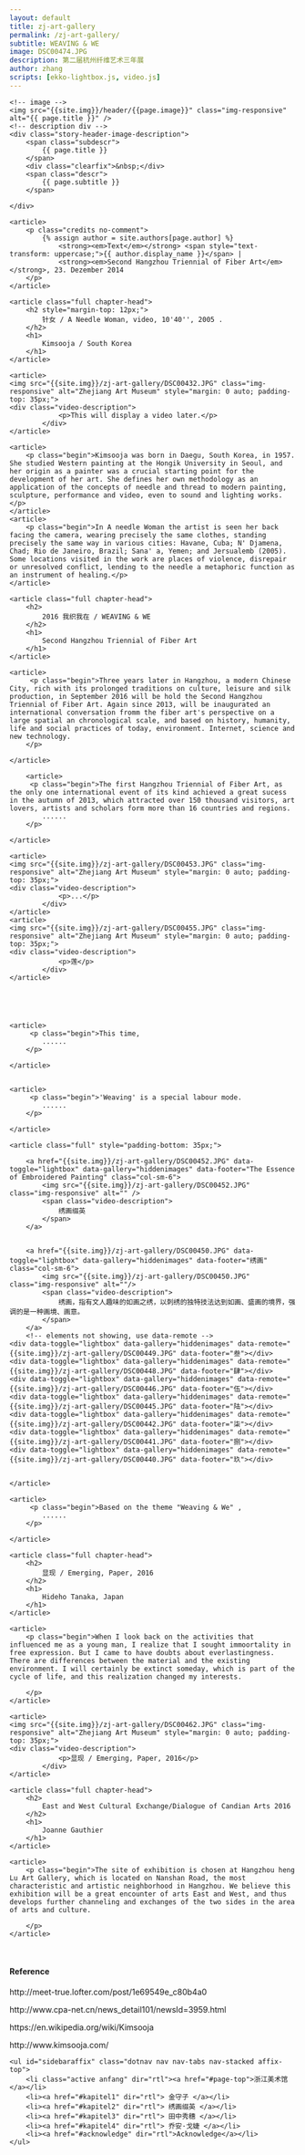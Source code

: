 ```yaml
---
layout: default
title: zj-art-gallery
permalink: /zj-art-gallery/
subtitle: WEAVING & WE
image: DSC00474.JPG
description: 第二届杭州纤维艺术三年展
author: zhang
scripts: [ekko-lightbox.js, video.js]
---
```

<section class="story-header-image">
		
	<!-- image -->  
	<img src="{{site.img}}/header/{{page.image}}" class="img-responsive" alt="{{ page.title }}" />  
	<!-- description div -->  
	<div class="story-header-image-description">  
		<span class="subdescr">
			{{ page.title }}
		</span> 
		<div class="clearfix">&nbsp;</div>
		<span class="descr">
			{{ page.subtitle }}
		</span>  
		
	</div>
</section>	

<section>

	<article>
		<p class="credits no-comment">
			{% assign author = site.authors[page.author] %}
				<strong><em>Text</em></strong> <span style="text-transform: uppercase;">{{ author.display_name }}</span> | 
				<strong><em>Second Hangzhou Triennial of Fiber Art</em></strong>, 23. Dezember 2014
		</p>	
	</article>

</section>			

<section id="kapitel1">
		
	<article class="full chapter-head">
		<h2 style="margin-top: 12px;">
			针女 / A Needle Woman, video, 10'40'', 2005 .
		</h2>		
		<h1>
			Kimsooja / South Korea
		</h1>
	</article>	

	<article>
	<img src="{{site.img}}/zj-art-gallery/DSC00432.JPG" class="img-responsive" alt="Zhejiang Art Museum" style="margin: 0 auto; padding-top: 35px;">
	<div class="video-description">
				<p>This will display a video later.</p>
			</div>
	</article>
<!-- 	<article class="floater">
		<embed src='http://player.youku.com/player.php/sid/XMTcxMjQwNjUyOA==/v.swf' allowFullScreen='true' quality='high' width='480' height='400' align='middle' allowScriptAccess='always' type='application/x-shockwave-flash'>
	</article> -->

	<article>
		<p class="begin">Kimsooja was born in Daegu, South Korea, in 1957. She studied Western painting at the Hongik University in Seoul, and her origin as a painter was a crucial starting point for the development of her art. She defines her own methodology as an application of the concepts of needle and thread to modern painting, sculpture, performance and video, even to sound and lighting works. </p>
	</article>
	<article>
		<p class="begin">In A needle Woman the artist is seen her back facing the camera, wearing precisely the same clothes, standing precisely the same way in various cities: Havane, Cuba; N' Djamena, Chad; Rio de Janeiro, Brazil; Sana' a, Yemen; and Jersualemb (2005). Some locations visited in the work are places of violence, disrepair or unresolved conflict, lending to the needle a metaphoric function as an instrument of healing.</p>
	</article>


	

</section>	


<section id="kapitel2">

	<article class="full chapter-head">
		<h2>
			2016 我织我在 / WEAVING & WE
		</h2>		
		<h1>
			Second Hangzhou Triennial of Fiber Art
		</h1>
	</article>						
		
	<article>
		 <p class="begin">Three years later in Hangzhou, a modern Chinese City, rich with its prolonged traditions on culture, leisure and silk production, in September 2016 will be hold the Second Hangzhou Triennial of Fiber Art. Again since 2013, will be inaugurated an international conversation fromm the fiber art's perspective on a large spatial an chronological scale, and based on history, humanity, life and social practices of today, environment. Internet, science and new technology.
		</p>
		
	</article>

		<article>
		 <p class="begin">The first Hangzhou Triennial of Fiber Art, as the only one international event of its kind achieved a great sucess in the autumn of 2013, which attracted over 150 thousand visitors, art lovers, artists and scholars form more than 16 countries and regions.
		 	......
		</p>
		
	</article>

	<article>
	<img src="{{site.img}}/zj-art-gallery/DSC00453.JPG" class="img-responsive" alt="Zhejiang Art Museum" style="margin: 0 auto; padding-top: 35px;">
	<div class="video-description">
				<p>...</p>
			</div>
	</article>
	<article>
	<img src="{{site.img}}/zj-art-gallery/DSC00455.JPG" class="img-responsive" alt="Zhejiang Art Museum" style="margin: 0 auto; padding-top: 35px;">
	<div class="video-description">
				<p>莲</p>
			</div>
	</article>


	
	
		
	<article>
		 <p class="begin">This time, 
		 	......
		</p>
		
	</article>


	<article>
		 <p class="begin">'Weaving' is a special labour mode. 
		 	......
		</p>

	</article>

	<article class="full" style="padding-bottom: 35px;">
	
		<a href="{{site.img}}/zj-art-gallery/DSC00452.JPG" data-toggle="lightbox" data-gallery="hiddenimages" data-footer="The Essence of Embroidered Painting" class="col-sm-6">
			<img src="{{site.img}}/zj-art-gallery/DSC00452.JPG" class="img-responsive" alt="" />
			<span class="video-description">
				绣画缀英
			</span>
		</a>
		
		
		<a href="{{site.img}}/zj-art-gallery/DSC00450.JPG" data-toggle="lightbox" data-gallery="hiddenimages" data-footer="绣画" class="col-sm-6">
			<img src="{{site.img}}/zj-art-gallery/DSC00450.JPG" class="img-responsive" alt=""/>
			<span class="video-description">
				绣画，指有文人趣味的如画之绣，以刺绣的独特技法达到如画、盛画的境界，强调的是一种画境、画意。
			</span>
		</a>
		<!-- elements not showing, use data-remote -->
	<div data-toggle="lightbox" data-gallery="hiddenimages" data-remote="{{site.img}}/zj-art-gallery/DSC00449.JPG" data-footer="叁"></div>
	<div data-toggle="lightbox" data-gallery="hiddenimages" data-remote="{{site.img}}/zj-art-gallery/DSC00448.JPG" data-footer="肆"></div>
	<div data-toggle="lightbox" data-gallery="hiddenimages" data-remote="{{site.img}}/zj-art-gallery/DSC00446.JPG" data-footer="伍"></div>
	<div data-toggle="lightbox" data-gallery="hiddenimages" data-remote="{{site.img}}/zj-art-gallery/DSC00445.JPG" data-footer="陆"></div>
	<div data-toggle="lightbox" data-gallery="hiddenimages" data-remote="{{site.img}}/zj-art-gallery/DSC00442.JPG" data-footer="柒"></div>
	<div data-toggle="lightbox" data-gallery="hiddenimages" data-remote="{{site.img}}/zj-art-gallery/DSC00441.JPG" data-footer="捌"></div>
	<div data-toggle="lightbox" data-gallery="hiddenimages" data-remote="{{site.img}}/zj-art-gallery/DSC00440.JPG" data-footer="玖"></div>


	</article>

	<article>
		 <p class="begin">Based on the theme "Weaving & We" , 
		 	......
		</p>
		
	</article>

</section>	
		


<section class="story-kapitel" id="kapitel3">

	<article class="full chapter-head">
		<h2>
			显现 / Emerging, Paper, 2016
		</h2>		
		<h1>
			Hideho Tanaka, Japan
		</h1>
	</article>					
	
	<article>
		<p class="begin">When I look back on the activities that influenced me as a young man, I realize that I sought immoortality in free expression. But I came to have doubts about everlastingness. There are differences between the material and the existing environment. I will certainly be extinct someday, which is part of the cycle of life, and this realization changed my interests.

		</p>
	</article>

	<article>
	<img src="{{site.img}}/zj-art-gallery/DSC00462.JPG" class="img-responsive" alt="Zhejiang Art Museum" style="margin: 0 auto; padding-top: 35px;">
	<div class="video-description">
				<p>显现 / Emerging, Paper, 2016</p>
			</div>
	</article>
	
</section>	


<section class="story-kapitel" id="kapitel4">

	<article class="full chapter-head">
		<h2>
			East and West Cultural Exchange/Dialogue of Candian Arts 2016
		</h2>		
		<h1>
			Joanne Gauthier
		</h1>
	</article>					
	
	<article>
		<p class="begin">The site of exhibition is chosen at Hangzhou heng Lu Art Gallery, which is located on Nanshan Road, the most characteristic and artistic neighborhood in Hangzhou. We believe this exhibition will be a great encounter of arts East and West, and thus develops further channeling and exchanges of the two sides in the area of arts and culture.

		</p>
	</article>
	

	
</section>	


<div class="clearfix">&nbsp;</div>

<section id="acknowledge">

<article class="full" style="padding-right: 25px;">					


<h4>Reference</h4>
	<div class="video-description">
				<p>http://meet-true.lofter.com/post/1e69549e_c80b4a0</p>
				<p>http://www.cpa-net.cn/news_detail101/newsId=3959.html</p>
				<p>https://en.wikipedia.org/wiki/Kimsooja</p>
				<p>http://www.kimsooja.com/</p>
	</div>
</article>

</section>
			 		
<div class="hidden-sm hidden-xs" id="myScrollspy">

	<ul id="sidebaraffix" class="dotnav nav nav-tabs nav-stacked affix-top">
		<li class="active anfang" dir="rtl"><a href="#page-top">浙江美术馆</a></li>
		<li><a href="#kapitel1" dir="rtl"> 金守子 </a></li>
		<li><a href="#kapitel2" dir="rtl"> 绣画缀英 </a></li>
		<li><a href="#kapitel3" dir="rtl"> 田中秀穗 </a></li>
		<li><a href="#kapitel4" dir="rtl"> 乔安·戈婕 </a></li>
		<li><a href="#acknowledge" dir="rtl">Acknowledge</a></li>
	</ul>

</div>